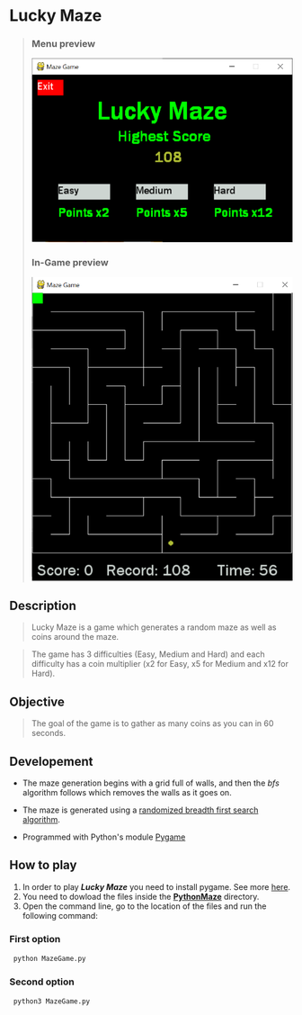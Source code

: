 # Lucky Maze

> ### Menu preview
> ![menu](https://github.com/DonaldoAyala/Maze_Game/blob/master/.images/menu.png)
> ### In-Game preview
> ![in_game](https://github.com/DonaldoAyala/Maze_Game/blob/master/.images/in_game.png)


## Description

> Lucky Maze is a game which generates a random maze as well as coins around the maze.

> The game has 3 difficulties (Easy, Medium and Hard) and each difficulty has a coin multiplier (x2 for Easy,  x5 for Medium and x12 for Hard).


## Objective

> The goal of the game is to gather as many coins as you can in 60 seconds.


## Developement
* The maze generation begins with a grid full of walls, and then the *bfs* algorithm follows which removes the walls as it goes on.

* The maze is generated using a [randomized breadth first search algorithm](https://en.wikipedia.org/wiki/Maze_generation_algorithm#Randomized_depth-first_search). 

* Programmed with Python's module [Pygame](https://www.pygame.org/wiki/about)

## How to play
1) In order to play ***Lucky Maze***  you need to install pygame. See more [here](https://www.pygame.org/wiki/GettingStarted).
2) You need to dowload the files inside the **[PythonMaze](https://github.com/DonaldoAyala/Maze_Game/tree/master/PythonMaze)** directory.
3) Open the command line, go to the location of the files and run the following command:

### First option
``` bash
 python MazeGame.py
```
### Second option
``` bash
 python3 MazeGame.py
```


